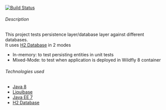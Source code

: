 [![Build Status](https://api.shippable.com/projects/54198afdac22859af7440514/badge?branchName=master)](https://app.shippable.com/projects/54198afdac22859af7440514/builds/latest)

###### Description ######
This project tests persistence layer/database layer against different databases.  
It uses [H2 Database](http://www.h2database.com/html/main.html) in 2 modes

- In-memory: to test persisting entities in unit tests
- Mixed-Mode: to test when application is deployed in Wildfly 8 container


######  Technologies used ######
- [Java 8](http://docs.oracle.com/javase/8/docs/api/)
- [Liquibase](http://www.liquibase.org/)
- [Java EE 7](http://docs.oracle.com/javaee/7/tutorial/doc/home.htm)
- [H2 Database](http://www.h2database.com/html/main.html)
